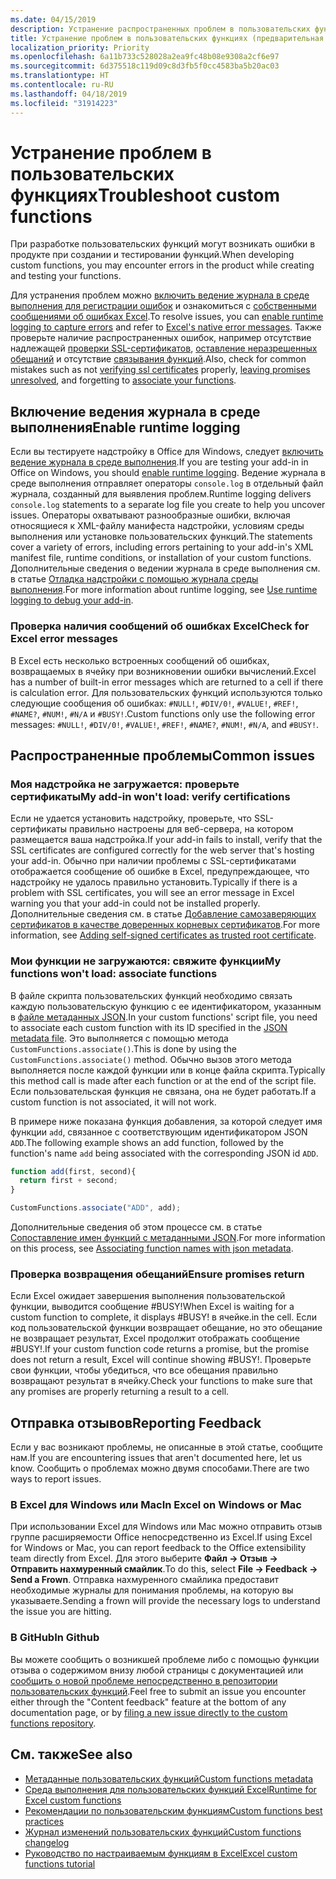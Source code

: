 ```yaml
---
ms.date: 04/15/2019
description: Устранение распространенных проблем в пользовательских функциях Excel.
title: Устранение проблем в пользовательских функциях (предварительная версия)
localization_priority: Priority
ms.openlocfilehash: 6a11b733c528028a2ea9fc48b08e9308a2cf6e97
ms.sourcegitcommit: 6d375518c119d09c8d3fb5f0cc4583ba5b20ac03
ms.translationtype: HT
ms.contentlocale: ru-RU
ms.lasthandoff: 04/18/2019
ms.locfileid: "31914223"
---
```

# <a name="troubleshoot-custom-functions"></a><span data-ttu-id="19f02-103">Устранение проблем в пользовательских функциях</span><span class="sxs-lookup"><span data-stu-id="19f02-103">Troubleshoot custom functions</span></span>

<span data-ttu-id="19f02-104">При разработке пользовательских функций могут возникать ошибки в продукте при создании и тестировании функций.</span><span class="sxs-lookup"><span data-stu-id="19f02-104">When developing custom functions, you may encounter errors in the product while creating and testing your functions.</span></span>

<span data-ttu-id="19f02-105">Для устранения проблем можно [включить ведение журнала в среде выполнения для регистрации ошибок](#enable-runtime-logging) и ознакомиться с [собственными сообщениями об ошибках Excel](#check-for-excel-error-messages).</span><span class="sxs-lookup"><span data-stu-id="19f02-105">To resolve issues, you can [enable runtime logging to capture errors](#enable-runtime-logging) and refer to [Excel's native error messages](#check-for-excel-error-messages).</span></span> <span data-ttu-id="19f02-106">Также проверьте наличие распространенных ошибок, например отсутствие надлежащей [проверки SSL-сертификатов](#my-add-in-wont-load-verify-certificates), [оставление неразрешенных обещаний](#ensure-promises-return) и отсутствие [связывания функций](#my-functions-wont-load-associate-functions).</span><span class="sxs-lookup"><span data-stu-id="19f02-106">Also, check for common mistakes such as not [verifying ssl certificates](#my-add-in-wont-load-verify-certificates) properly, [leaving promises unresolved](#ensure-promises-return), and forgetting to [associate your functions](#my-functions-wont-load-associate-functions).</span></span>

## <a name="enable-runtime-logging"></a><span data-ttu-id="19f02-107">Включение ведения журнала в среде выполнения</span><span class="sxs-lookup"><span data-stu-id="19f02-107">Enable runtime logging</span></span>

<span data-ttu-id="19f02-108">Если вы тестируете надстройку в Office для Windows, следует [включить ведение журнала в среде выполнения](/office/dev/add-ins/testing/troubleshoot-manifest#use-runtime-logging-to-debug-your-add-in).</span><span class="sxs-lookup"><span data-stu-id="19f02-108">If you are testing your add-in in Office on Windows, you should [enable runtime logging](/office/dev/add-ins/testing/troubleshoot-manifest#use-runtime-logging-to-debug-your-add-in).</span></span> <span data-ttu-id="19f02-109">Ведение журнала в среде выполнения отправляет операторы `console.log` в отдельный файл журнала, созданный для выявления проблем.</span><span class="sxs-lookup"><span data-stu-id="19f02-109">Runtime logging delivers `console.log` statements to a separate log file you create to help you uncover issues.</span></span> <span data-ttu-id="19f02-110">Операторы охватывают разнообразные ошибки, включая относящиеся к XML-файлу манифеста надстройки, условиям среды выполнения или установке пользовательских функций.</span><span class="sxs-lookup"><span data-stu-id="19f02-110">The statements cover a variety of errors, including errors pertaining to your add-in's XML manifest file, runtime conditions, or installation of your custom functions.</span></span>  <span data-ttu-id="19f02-111">Дополнительные сведения о ведении журнала в среде выполнения см. в статье [Отладка надстройки с помощью журнала среды выполнения](/office/dev/add-ins/testing/troubleshoot-manifest#use-runtime-logging-to-debug-your-add-in).</span><span class="sxs-lookup"><span data-stu-id="19f02-111">For more information about runtime logging, see [Use runtime logging to debug your add-in](/office/dev/add-ins/testing/troubleshoot-manifest#use-runtime-logging-to-debug-your-add-in).</span></span>  

### <a name="check-for-excel-error-messages"></a><span data-ttu-id="19f02-112">Проверка наличия сообщений об ошибках Excel</span><span class="sxs-lookup"><span data-stu-id="19f02-112">Check for Excel error messages</span></span>

<span data-ttu-id="19f02-113">В Excel есть несколько встроенных сообщений об ошибках, возвращаемых в ячейку при возникновении ошибки вычислений.</span><span class="sxs-lookup"><span data-stu-id="19f02-113">Excel has a number of built-in error messages which are returned to a cell if there is calculation error.</span></span> <span data-ttu-id="19f02-114">Для пользовательских функций используются только следующие сообщения об ошибках: `#NULL!`, `#DIV/0!`, `#VALUE!`, `#REF!`, `#NAME?`, `#NUM!`, `#N/A` и `#BUSY!`.</span><span class="sxs-lookup"><span data-stu-id="19f02-114">Custom functions only use the following error messages: `#NULL!`, `#DIV/0!`, `#VALUE!`, `#REF!`, `#NAME?`, `#NUM!`, `#N/A`, and `#BUSY!`.</span></span>

## <a name="common-issues"></a><span data-ttu-id="19f02-115">Распространенные проблемы</span><span class="sxs-lookup"><span data-stu-id="19f02-115">Common issues</span></span>

### <a name="my-add-in-wont-load-verify-certificates"></a><span data-ttu-id="19f02-116">Моя надстройка не загружается: проверьте сертификаты</span><span class="sxs-lookup"><span data-stu-id="19f02-116">My add-in won't load: verify certifications</span></span>

<span data-ttu-id="19f02-117">Если не удается установить надстройку, проверьте, что SSL-сертификаты правильно настроены для веб-сервера, на котором размещается ваша надстройка.</span><span class="sxs-lookup"><span data-stu-id="19f02-117">If your add-in fails to install, verify that the SSL certificates are configured correctly for the web server that's hosting your add-in.</span></span> <span data-ttu-id="19f02-118">Обычно при наличии проблемы с SSL-сертификатами отображается сообщение об ошибке в Excel, предупреждающее, что надстройку не удалось правильно установить.</span><span class="sxs-lookup"><span data-stu-id="19f02-118">Typically if there is a problem with SSL certificates, you will see an error message in Excel warning you that your add-in could not be installed properly.</span></span> <span data-ttu-id="19f02-119">Дополнительные сведения см. в статье [Добавление самозаверяющих сертификатов в качестве доверенных корневых сертификатов](https://github.com/OfficeDev/generator-office/blob/master/src/docs/ssl.md).</span><span class="sxs-lookup"><span data-stu-id="19f02-119">For more information, see [Adding self-signed certificates as trusted root certificate](https://github.com/OfficeDev/generator-office/blob/master/src/docs/ssl.md).</span></span>

### <a name="my-functions-wont-load-associate-functions"></a><span data-ttu-id="19f02-120">Мои функции не загружаются: свяжите функции</span><span class="sxs-lookup"><span data-stu-id="19f02-120">My functions won't load: associate functions</span></span>

<span data-ttu-id="19f02-121">В файле скрипта пользовательских функций необходимо связать каждую пользовательскую функцию с ее идентификатором, указанным в [файле метаданных JSON](custom-functions-json.md).</span><span class="sxs-lookup"><span data-stu-id="19f02-121">In your custom functions' script file, you need to associate each custom function with its ID specified in the [JSON metadata file](custom-functions-json.md).</span></span> <span data-ttu-id="19f02-122">Это выполняется с помощью метода `CustomFunctions.associate()`.</span><span class="sxs-lookup"><span data-stu-id="19f02-122">This is done by using the `CustomFunctions.associate()` method.</span></span> <span data-ttu-id="19f02-123">Обычно вызов этого метода выполняется после каждой функции или в конце файла скрипта.</span><span class="sxs-lookup"><span data-stu-id="19f02-123">Typically this method call is made after each function or at the end of the script file.</span></span> <span data-ttu-id="19f02-124">Если пользовательская функция не связана, она не будет работать.</span><span class="sxs-lookup"><span data-stu-id="19f02-124">If a custom function is not associated, it will not work.</span></span>

<span data-ttu-id="19f02-125">В примере ниже показана функция добавления, за которой следует имя функции `add`, связанное с соответствующим идентификатором JSON `ADD`.</span><span class="sxs-lookup"><span data-stu-id="19f02-125">The following example shows an add function, followed by the function's name `add` being associated with the corresponding JSON id `ADD`.</span></span>

```js
function add(first, second){
  return first + second;
}

CustomFunctions.associate("ADD", add);
```

<span data-ttu-id="19f02-126">Дополнительные сведения об этом процессе см. в статье [Сопоставление имен функций с метаданными JSON](/office/dev/add-ins/excel/custom-functions-best-practices#associating-function-names-with-json-metadata).</span><span class="sxs-lookup"><span data-stu-id="19f02-126">For more information on this process, see [Associating function names with json metadata](/office/dev/add-ins/excel/custom-functions-best-practices#associating-function-names-with-json-metadata).</span></span>

### <a name="ensure-promises-return"></a><span data-ttu-id="19f02-127">Проверка возвращения обещаний</span><span class="sxs-lookup"><span data-stu-id="19f02-127">Ensure promises return</span></span>

<span data-ttu-id="19f02-128">Если Excel ожидает завершения выполнения пользовательской функции, выводится сообщение #BUSY!</span><span class="sxs-lookup"><span data-stu-id="19f02-128">When Excel is waiting for a custom function to complete, it displays #BUSY!</span></span> <span data-ttu-id="19f02-129">в ячейке.</span><span class="sxs-lookup"><span data-stu-id="19f02-129">in the cell.</span></span> <span data-ttu-id="19f02-130">Если код пользовательской функции возвращает обещание, но это обещание не возвращает результат, Excel продолжит отображать сообщение #BUSY!.</span><span class="sxs-lookup"><span data-stu-id="19f02-130">If your custom function code returns a promise, but the promise does not return a result, Excel will continue showing #BUSY!.</span></span> <span data-ttu-id="19f02-131">Проверьте свои функции, чтобы убедиться, что все обещания правильно возвращают результат в ячейку.</span><span class="sxs-lookup"><span data-stu-id="19f02-131">Check your functions to make sure that any promises are properly returning a result to a cell.</span></span>

## <a name="reporting-feedback"></a><span data-ttu-id="19f02-132">Отправка отзывов</span><span class="sxs-lookup"><span data-stu-id="19f02-132">Reporting Feedback</span></span>

<span data-ttu-id="19f02-133">Если у вас возникают проблемы, не описанные в этой статье, сообщите нам.</span><span class="sxs-lookup"><span data-stu-id="19f02-133">If you are encountering issues that aren't documented here, let us know.</span></span> <span data-ttu-id="19f02-134">Сообщить о проблемах можно двумя способами.</span><span class="sxs-lookup"><span data-stu-id="19f02-134">There are two ways to report issues.</span></span>

### <a name="in-excel-on-windows-or-mac"></a><span data-ttu-id="19f02-135">В Excel для Windows или Mac</span><span class="sxs-lookup"><span data-stu-id="19f02-135">In Excel on Windows or Mac</span></span>

<span data-ttu-id="19f02-136">При использовании Excel для Windows или Mac можно отправить отзыв группе расширяемости Office непосредственно из Excel.</span><span class="sxs-lookup"><span data-stu-id="19f02-136">If using Excel for Windows or Mac, you can report feedback to the Office extensibility team directly from Excel.</span></span> <span data-ttu-id="19f02-137">Для этого выберите **Файл -> Отзыв -> Отправить нахмуренный смайлик**.</span><span class="sxs-lookup"><span data-stu-id="19f02-137">To do this, select **File -> Feedback -> Send a Frown**.</span></span> <span data-ttu-id="19f02-138">Отправка нахмуренного смайлика предоставит необходимые журналы для понимания проблемы, на которую вы указываете.</span><span class="sxs-lookup"><span data-stu-id="19f02-138">Sending a frown will provide the necessary logs to understand the issue you are hitting.</span></span>

### <a name="in-github"></a><span data-ttu-id="19f02-139">В GitHub</span><span class="sxs-lookup"><span data-stu-id="19f02-139">In Github</span></span>

<span data-ttu-id="19f02-140">Вы можете сообщить о возникшей проблеме либо с помощью функции отзыва о содержимом внизу любой страницы с документацией или [сообщить о новой проблеме непосредственно в репозитории пользовательских функций](https://github.com/OfficeDev/Excel-Custom-Functions/issues).</span><span class="sxs-lookup"><span data-stu-id="19f02-140">Feel free to submit an issue you encounter either through the "Content feedback" feature at the bottom of any documentation page, or by [filing a new issue directly to the custom functions repository](https://github.com/OfficeDev/Excel-Custom-Functions/issues).</span></span>

## <a name="see-also"></a><span data-ttu-id="19f02-141">См. также</span><span class="sxs-lookup"><span data-stu-id="19f02-141">See also</span></span>

* [<span data-ttu-id="19f02-142">Метаданные пользовательских функций</span><span class="sxs-lookup"><span data-stu-id="19f02-142">Custom functions metadata</span></span>](custom-functions-json.md)
* [<span data-ttu-id="19f02-143">Среда выполнения для пользовательских функций Excel</span><span class="sxs-lookup"><span data-stu-id="19f02-143">Runtime for Excel custom functions</span></span>](custom-functions-runtime.md)
* [<span data-ttu-id="19f02-144">Рекомендации по пользовательским функциям</span><span class="sxs-lookup"><span data-stu-id="19f02-144">Custom functions best practices</span></span>](custom-functions-best-practices.md)
* [<span data-ttu-id="19f02-145">Журнал изменений пользовательских функций</span><span class="sxs-lookup"><span data-stu-id="19f02-145">Custom functions changelog</span></span>](custom-functions-changelog.md)
* [<span data-ttu-id="19f02-146">Руководство по настраиваемым функциям в Excel</span><span class="sxs-lookup"><span data-stu-id="19f02-146">Excel custom functions tutorial</span></span>](../tutorials/excel-tutorial-create-custom-functions.md)
